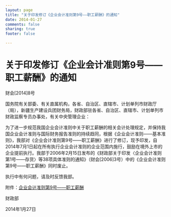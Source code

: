 ```yaml
---
layout: page
title: "关于印发修订《企业会计准则第9号——职工薪酬》的通知"
date: 2014-01-27
comments: false
sharing: true
footer: false

---
```


# 关于印发修订《企业会计准则第9号——职工薪酬》的通知

财会[2014]8号

国务院有关部委、有关直属机构，各省、自治区、直辖市、计划单列市财政厅（局），新疆生产建设兵团财务局，财政部驻各省、自治区、直辖市、计划单列市财政监察专员办事处，有关中央管理企业：

为了进一步规范我国企业会计准则中关于职工薪酬的相关会计处理规定，并保持我国企业会计准则与国际财务报告准则的持续趋同，根据《企业会计准则——基本准则》，我部对《企业会计准则第9号——职工薪酬》进行了修订，现予印发，自2014年7月1日起在所有执行企业会计准则的企业范围内施行，鼓励在境外上市的企业提前执行。我部于2006年2月15日发布的《财政部关于印发〈企业会计准则第1号——存货〉等38项具体准则的通知》（财会[2006]3号）中的《企业会计准则第9号——职工薪酬》同时废止。　　

执行中有何问题，请及时反馈我部。

附件：[企业会计准则第9号——职工薪酬](../assets/media/2014_empl_wages.pdf)

财政部

2014年1月27日



